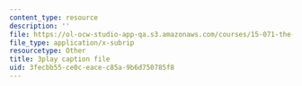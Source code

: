 ```yaml
---
content_type: resource
description: ''
file: https://ol-ocw-studio-app-qa.s3.amazonaws.com/courses/15-071-the-analytics-edge-spring-2017/3fecbb55ce0ceacec85a9b6d750785f8_Goo1EUY-Y8M.srt
file_type: application/x-subrip
resourcetype: Other
title: 3play caption file
uid: 3fecbb55-ce0c-eace-c85a-9b6d750785f8
---
```

